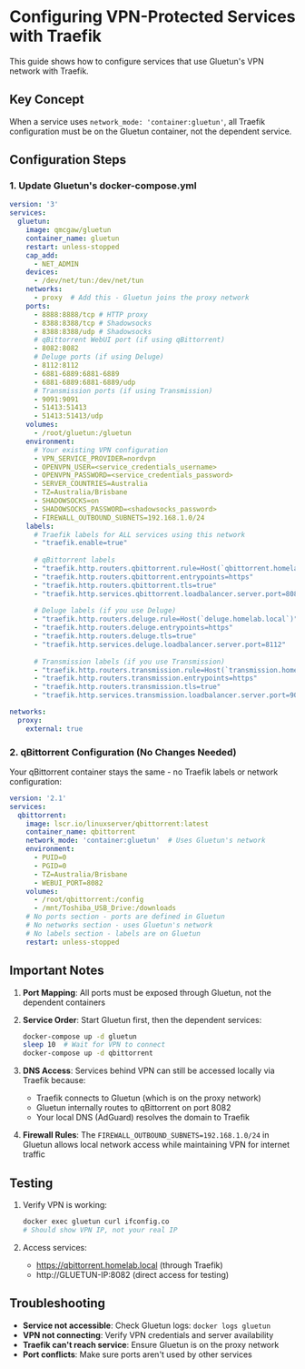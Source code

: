 # Configuring VPN-Protected Services with Traefik

This guide shows how to configure services that use Gluetun's VPN network with Traefik.

## Key Concept

When a service uses `network_mode: 'container:gluetun'`, all Traefik configuration must be on the Gluetun container, not the dependent service.

## Configuration Steps

### 1. Update Gluetun's docker-compose.yml

```yaml
version: '3'
services:
  gluetun:
    image: qmcgaw/gluetun
    container_name: gluetun
    restart: unless-stopped
    cap_add:
      - NET_ADMIN
    devices:
      - /dev/net/tun:/dev/net/tun
    networks:
      - proxy  # Add this - Gluetun joins the proxy network
    ports:
      - 8888:8888/tcp # HTTP proxy
      - 8388:8388/tcp # Shadowsocks
      - 8388:8388/udp # Shadowsocks
      # qBittorrent WebUI port (if using qBittorrent)
      - 8082:8082
      # Deluge ports (if using Deluge)
      - 8112:8112
      - 6881-6889:6881-6889
      - 6881-6889:6881-6889/udp
      # Transmission ports (if using Transmission)
      - 9091:9091
      - 51413:51413
      - 51413:51413/udp
    volumes:
      - /root/gluetun:/gluetun
    environment:
      # Your existing VPN configuration
      - VPN_SERVICE_PROVIDER=nordvpn
      - OPENVPN_USER=<service_credentials_username>
      - OPENVPN_PASSWORD=<service_credentials_password>
      - SERVER_COUNTRIES=Australia
      - TZ=Australia/Brisbane
      - SHADOWSOCKS=on
      - SHADOWSOCKS_PASSWORD=<shadowsocks_password>
      - FIREWALL_OUTBOUND_SUBNETS=192.168.1.0/24
    labels:
      # Traefik labels for ALL services using this network
      - "traefik.enable=true"
      
      # qBittorrent labels
      - "traefik.http.routers.qbittorrent.rule=Host(`qbittorrent.homelab.local`)"
      - "traefik.http.routers.qbittorrent.entrypoints=https"
      - "traefik.http.routers.qbittorrent.tls=true"
      - "traefik.http.services.qbittorrent.loadbalancer.server.port=8082"
      
      # Deluge labels (if you use Deluge)
      - "traefik.http.routers.deluge.rule=Host(`deluge.homelab.local`)"
      - "traefik.http.routers.deluge.entrypoints=https"
      - "traefik.http.routers.deluge.tls=true"
      - "traefik.http.services.deluge.loadbalancer.server.port=8112"
      
      # Transmission labels (if you use Transmission)
      - "traefik.http.routers.transmission.rule=Host(`transmission.homelab.local`)"
      - "traefik.http.routers.transmission.entrypoints=https"
      - "traefik.http.routers.transmission.tls=true"
      - "traefik.http.services.transmission.loadbalancer.server.port=9091"

networks:
  proxy:
    external: true
```

### 2. qBittorrent Configuration (No Changes Needed)

Your qBittorrent container stays the same - no Traefik labels or network configuration:

```yaml
version: '2.1'
services:
  qbittorrent:
    image: lscr.io/linuxserver/qbittorrent:latest
    container_name: qbittorrent
    network_mode: 'container:gluetun'  # Uses Gluetun's network
    environment:
      - PUID=0
      - PGID=0
      - TZ=Australia/Brisbane
      - WEBUI_PORT=8082
    volumes:
      - /root/qbittorrent:/config
      - /mnt/Toshiba_USB_Drive:/downloads
    # No ports section - ports are defined in Gluetun
    # No networks section - uses Gluetun's network
    # No labels section - labels are on Gluetun
    restart: unless-stopped
```

## Important Notes

1. **Port Mapping**: All ports must be exposed through Gluetun, not the dependent containers

2. **Service Order**: Start Gluetun first, then the dependent services:
   ```bash
   docker-compose up -d gluetun
   sleep 10  # Wait for VPN to connect
   docker-compose up -d qbittorrent
   ```

3. **DNS Access**: Services behind VPN can still be accessed locally via Traefik because:
   - Traefik connects to Gluetun (which is on the proxy network)
   - Gluetun internally routes to qBittorrent on port 8082
   - Your local DNS (AdGuard) resolves the domain to Traefik

4. **Firewall Rules**: The `FIREWALL_OUTBOUND_SUBNETS=192.168.1.0/24` in Gluetun allows local network access while maintaining VPN for internet traffic

## Testing

1. Verify VPN is working:
   ```bash
   docker exec gluetun curl ifconfig.co
   # Should show VPN IP, not your real IP
   ```

2. Access services:
   - https://qbittorrent.homelab.local (through Traefik)
   - http://GLUETUN-IP:8082 (direct access for testing)

## Troubleshooting

- **Service not accessible**: Check Gluetun logs: `docker logs gluetun`
- **VPN not connecting**: Verify VPN credentials and server availability
- **Traefik can't reach service**: Ensure Gluetun is on the proxy network
- **Port conflicts**: Make sure ports aren't used by other services